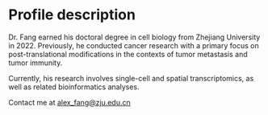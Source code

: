 # Profile description

<div>
  <p>Dr. Fang earned his doctoral degree in cell biology from Zhejiang University in 2022. Previously, he conducted cancer research with a primary focus on post-translational modifications in the contexts of tumor metastasis and tumor immunity.</p>
</div>

<div>
  <p>Currently, his research involves single-cell and spatial transcriptomics, as well as related bioinformatics analyses.</p>
</div>

Contact me at alex_fang@zju.edu.cn
